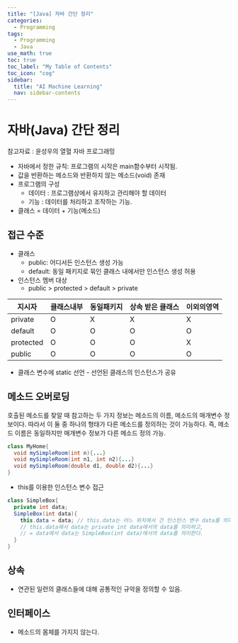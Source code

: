 ```yaml
---
title: "[Java] 자바 간단 정리" 
categories:
  - Programming
tags:
  - Programming
  - Java
use_math: true
toc: true
toc_label: "My Table of Contents"
toc_icon: "cog"
sidebar:
  title: "AI Machine Learning"
  nav: sidebar-contents
---
```


# 자바(Java) 간단 정리

참고자료 : 윤성우의 열혈 자바 프로그래밍

* 자바에서 정한 규칙: 프로그램의 시작은 main함수부터 시작됨.
* 값을 반환하는 메소드와 반환하지 않는 메소드(void) 존재
* 프로그램의 구성
  * 데이터 : 프로그램상에서 유지하고 관리해야 할 데이터
  * 기능 : 데이터를 처리하고 조작하는 기능.
* 클래스 = 데이터 + 기능(메소드)

## 접근 수준 
* 클래스
  * public: 어디서든 인스턴스 생성 가능
  * default: 동일 패키지로 묶인 클래스 내에서만 인스턴스 생성 허용
* 인스턴스 멤버 대상
  * public > protected > default > private
 
지시자 | 클래스내부 | 동일패키지 | 상속 받은 클래스 | 이외의영역
------|----------|-----------|---------------|----------
private | O | X | X | X 
default | O | O | O | O
protected | O | O | O | X
public | O | O | O | O

* 클래스 변수에 static 선언 - 선언된 클래스의 인스턴스가 공유

## 메소드 오버로딩 

호출된 메소드를 찾알 때 참고하는 두 가지 정보는 메소드의 이름, 메소드의 매개변수 정보이다. 
따라서 이 둘 중 하나의 형태가 다른 메소드를 정의하는 것이 가능하다. 
즉, 메소드 이름은 동일하지만 매개변수 정보가 다른 메소드 정의 가능.

```java
class MyHome{
  void mySimpleRoom(int n){...}
  void mySimpleRoom(int n1, int n2){...}
  void mySimpleRoom(double d1, double d2){...}
}
```

* this를 이용한 인스턴스 변수 접근

```java
class SimpleBox{
  private int data;
  SimpleBox(int data){
    this.data = data; // this.data는 어느 위치에서 건 인스턴스 변수 data를 의미함
    // this.data에서 data는 private int data에서의 data를 의미하고,
    // = data에서 data는 SimpleBox(int data)에서의 data를 의미한다.
  }
}
```

## 상속
* 연관된 일련의 클래스들에 대해 공통적인 규악을 정의할 수 있음.

## 인터페이스
* 메소드의 몸체를 가지지 않는다.

